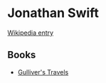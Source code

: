 # Jonathan Swift

[Wikipedia entry](https://en.wikipedia.org/wiki/Jonathan_Swift)

## Books

- [Gulliver's Travels](Gullivers_Travels.md)
